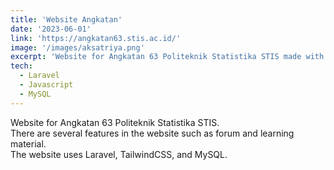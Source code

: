 ```yaml
---
title: 'Website Angkatan'
date: '2023-06-01'
link: 'https://angkatan63.stis.ac.id/'
image: '/images/aksatriya.png'
excerpt: 'Website for Angkatan 63 Politeknik Statistika STIS made with Laravel'
tech:
  - Laravel
  - Javascript
  - MySQL
---
```


Website for Angkatan 63 Politeknik Statistika STIS.  
There are several features in the website such as forum and learning material.  
The website uses Laravel, TailwindCSS, and MySQL.